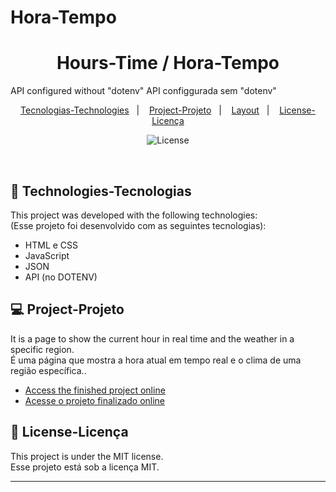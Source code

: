 # Hora-Tempo

<h1 align="center"> Hours-Time / Hora-Tempo </h1>
API configured without "dotenv"
API configgurada sem "dotenv"

<p align="center">
  <a href="#-technologies-tecnologias">Tecnologias-Technologies</a>&nbsp;&nbsp;&nbsp;|&nbsp;&nbsp;&nbsp;
  <a href="#-project-projeto">Project-Projeto</a>&nbsp;&nbsp;&nbsp;|&nbsp;&nbsp;&nbsp;
  <a href="#-layout">Layout</a>&nbsp;&nbsp;&nbsp;|&nbsp;&nbsp;&nbsp;
  <a href="#memo-license-licença">License-Licença</a>
</p>

<p align="center">
  <img alt="License" src="https://img.shields.io/static/v1?label=license&message=MIT&color=49AA26&labelColor=000000">
</p>

<br>


## 🚀 Technologies-Tecnologias

This project was developed with the following technologies:<br>
(Esse projeto foi desenvolvido com as seguintes tecnologias):

- HTML e CSS
- JavaScript
- JSON
- API (no DOTENV)

## 💻 Project-Projeto

It is a page to show the current hour in real time and the weather in a specific region.<br>
É uma página que mostra a hora atual em tempo real e o clima de uma região específica..

- [Access the finished project online](https://alanovictor.github.io/Hora-Tempo/)<br>
- [Acesse o projeto finalizado online](https://alanovictor.github.io/Hora-Tempo/)


## :memo: License-Licença

This project is under the MIT license.<br>
Esse projeto está sob a licença MIT.

---
